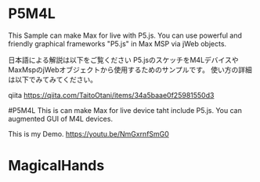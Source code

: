 # P5M4L
This Sample can make Max for live with P5.js.
You can use powerful and friendly graphical frameworks "P5.js" in Max MSP via jWeb objects.


日本語による解説は以下をご覧ください
P5.jsのスケッチをM4LデバイスやMaxMspのjWebオブジェクトから使用するためのサンプルです。
使い方の詳細は以下でみてみてください。

qiita
https://qiita.com/TaitoOtani/items/34a5baae0f25981550d3


#P5M4L
This is can make Max for live device taht include P5.js.
You can augmented GUI of M4L devices.

This is my Demo.
https://youtu.be/NmGxrnfSmG0

# MagicalHands
